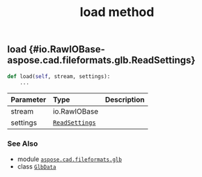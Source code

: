 ﻿---
title: load method
second_title: Aspose.CAD for Python via .NET API References
description: 
type: docs
weight: 180
url: /python-net/aspose.cad.fileformats.glb/glbdata/load/
is_root: false
---

## load {#io.RawIOBase-aspose.cad.fileformats.glb.ReadSettings}





```python
def load(self, stream, settings):
    ...
```


| Parameter | Type | Description |
| :- | :- | :- |
| stream | io.RawIOBase |  |
| settings | [`ReadSettings`](/cad/python-net/aspose.cad.fileformats.glb/readsettings) |  |



### See Also
* module [`aspose.cad.fileformats.glb`](../../)
* class [`GlbData`](/cad/python-net/aspose.cad.fileformats.glb/glbdata)
